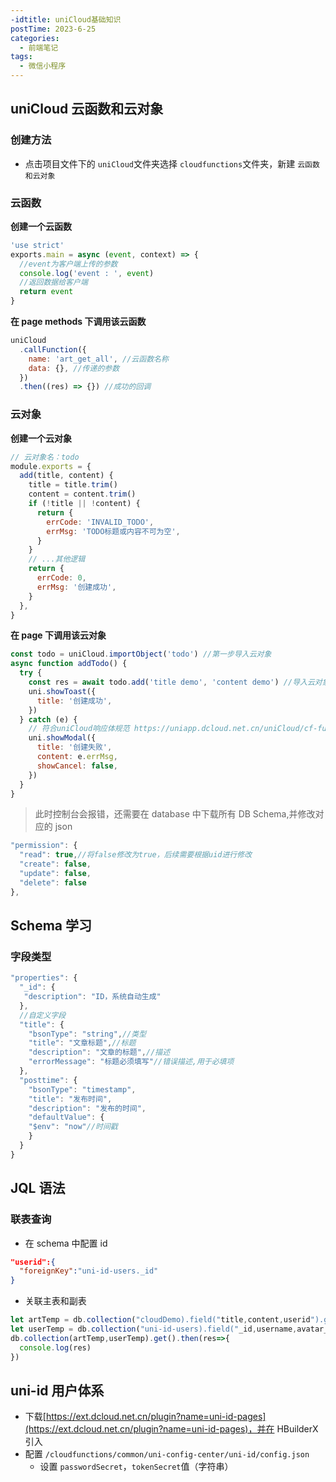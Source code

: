 ```yaml
---
-idtitle: uniCloud基础知识
postTime: 2023-6-25
categories:
  - 前端笔记
tags:
  - 微信小程序
---
```


## uniCloud 云函数和云对象

### 创建方法

- 点击项目文件下的 `uniCloud`文件夹选择 `cloudfunctions`文件夹，新建 `云函数和云对象`

### 云函数

**创建一个云函数**

```javascript
'use strict'
exports.main = async (event, context) => {
  //event为客户端上传的参数
  console.log('event : ', event)
  //返回数据给客户端
  return event
}
```

**在 page methods 下调用该云函数**

```javascript
uniCloud
  .callFunction({
    name: 'art_get_all', //云函数名称
    data: {}, //传递的参数
  })
  .then((res) => {}) //成功的回调
```

### 云对象

**创建一个云对象**

```javascript
// 云对象名：todo
module.exports = {
  add(title, content) {
    title = title.trim()
    content = content.trim()
    if (!title || !content) {
      return {
        errCode: 'INVALID_TODO',
        errMsg: 'TODO标题或内容不可为空',
      }
    }
    // ...其他逻辑
    return {
      errCode: 0,
      errMsg: '创建成功',
    }
  },
}
```

**在 page 下调用该云对象**

```javascript
const todo = uniCloud.importObject('todo') //第一步导入云对象
async function addTodo() {
  try {
    const res = await todo.add('title demo', 'content demo') //导入云对象后就可以直接调用该对象的方法了，注意使用异步await
    uni.showToast({
      title: '创建成功',
    })
  } catch (e) {
    // 符合uniCloud响应体规范 https://uniapp.dcloud.net.cn/uniCloud/cf-functions?id=resformat，自动抛出此错误
    uni.showModal({
      title: '创建失败',
      content: e.errMsg,
      showCancel: false,
    })
  }
}
```

> 此时控制台会报错，还需要在 database 中下载所有 DB Schema,并修改对应的 json

```javascript
"permission": {
  "read": true,//将false修改为true，后续需要根据uid进行修改
  "create": false,
  "update": false,
  "delete": false
},
```

## Schema 学习

### 字段类型

```javascript
"properties": {
  "_id": {
   "description": "ID，系统自动生成"
  },
  //自定义字段
  "title": {
    "bsonType": "string",//类型
    "title": "文章标题",//标题
    "description": "文章的标题",//描述
    "errorMessage": "标题必须填写"//错误描述,用于必填项
  },
  "posttime": {
    "bsonType": "timestamp",
    "title": "发布时间",
    "description": "发布的时间",
    "defaultValue": {
    "$env": "now"//时间戳
    }
  }
}
```

## JQL 语法

### 联表查询

- 在 schema 中配置 id

```json
"userid":{
  "foreignKey":"uni-id-users._id"
}
```

- 关联主表和副表

```javascript
let artTemp = db.collection("cloudDemo).field("title,content,userid").getTemp()
let userTemp = db.collection("uni-id-users).field("_id,username,avatar_file,nickname").getTemp();
db.collection(artTemp,userTemp).get().then(res=>{
  console.log(res)
})
```

## uni-id 用户体系

- 下载[https://ext.dcloud.net.cn/plugin?name=uni-id-pages](https://ext.dcloud.net.cn/plugin?name=uni-id-pages)，并在 HBuilderX 引入
- 配置 `/cloudfunctions/common/uni-config-center/uni-id/config.json`
  - 设置 `passwordSecret`，`tokenSecret`值（字符串）
